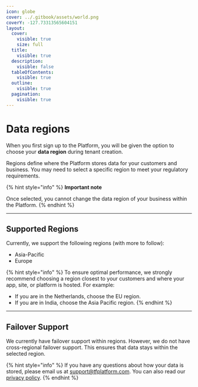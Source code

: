 ```yaml
---
icon: globe
cover: ../.gitbook/assets/world.png
coverY: -127.73313565604151
layout:
  cover:
    visible: true
    size: full
  title:
    visible: true
  description:
    visible: false
  tableOfContents:
    visible: true
  outline:
    visible: true
  pagination:
    visible: true
---
```


# Data regions

When you first sign up to the Platform, you will be given the option to choose your **data region** during tenant creation.

Regions define where the Platform stores data for your customers and business. You may need to select a specific region to meet your regulatory requirements.

{% hint style="info" %}
**Important note**

Once selected, you cannot change the data region of your business within the Platform.
{% endhint %}

***

## **Supported Regions**

Currently, we support the following regions (with more to follow):

* Asia-Pacific
* Europe

{% hint style="info" %}
To ensure optimal performance, we strongly recommend choosing a region closest to your customers and where your app, site, or platform is hosted. For example:

* If you are in the Netherlands, choose the EU region.
* If you are in India, choose the Asia Pacific region.
{% endhint %}

***

## Failover Support

We currently have failover support within regions. However, we do not have cross-regional failover support. This ensures that data stays within the selected region.

{% hint style="info" %}
If you have any questions about how your data is stored, please email us at [support@tfplatform.com](https://sourcegraph.com/cody/chat). You can also read our [privacy policy](https://www.simptel.com/legal/privacy).
{% endhint %}
